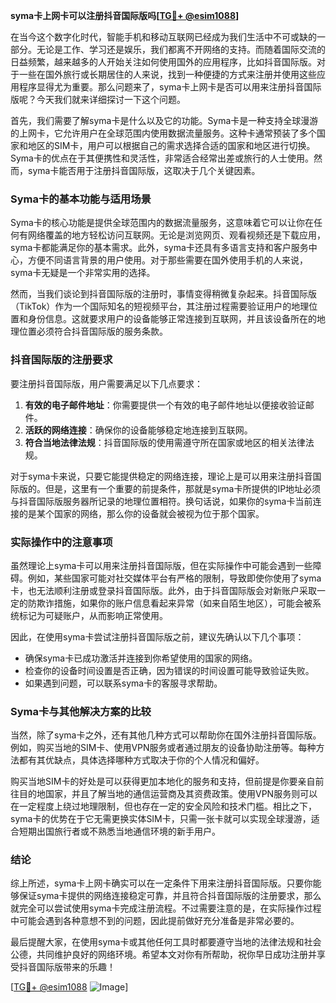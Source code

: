 **syma卡上网卡可以注册抖音国际版吗[[TG💪+ @esim1088](https://t.me/s/esim1088)]**

在当今这个数字化时代，智能手机和移动互联网已经成为我们生活中不可或缺的一部分。无论是工作、学习还是娱乐，我们都离不开网络的支持。而随着国际交流的日益频繁，越来越多的人开始关注如何使用国外的应用程序，比如抖音国际版。对于一些在国外旅行或长期居住的人来说，找到一种便捷的方式来注册并使用这些应用程序显得尤为重要。那么问题来了，syma卡上网卡是否可以用来注册抖音国际版呢？今天我们就来详细探讨一下这个问题。

首先，我们需要了解syma卡是什么以及它的功能。Syma卡是一种支持全球漫游的上网卡，它允许用户在全球范围内使用数据流量服务。这种卡通常预装了多个国家和地区的SIM卡，用户可以根据自己的需求选择合适的国家和地区进行切换。Syma卡的优点在于其便携性和灵活性，非常适合经常出差或旅行的人士使用。然而，syma卡能否用于注册抖音国际版，这取决于几个关键因素。

### Syma卡的基本功能与适用场景

Syma卡的核心功能是提供全球范围内的数据流量服务，这意味着它可以让你在任何有网络覆盖的地方轻松访问互联网。无论是浏览网页、观看视频还是下载应用，syma卡都能满足你的基本需求。此外，syma卡还具有多语言支持和客户服务中心，方便不同语言背景的用户使用。对于那些需要在国外使用手机的人来说，syma卡无疑是一个非常实用的选择。

然而，当我们谈论到抖音国际版的注册时，事情变得稍微复杂起来。抖音国际版（TikTok）作为一个国际知名的短视频平台，其注册过程需要验证用户的地理位置和身份信息。这就要求用户的设备能够正常连接到互联网，并且该设备所在的地理位置必须符合抖音国际版的服务条款。

### 抖音国际版的注册要求

要注册抖音国际版，用户需要满足以下几点要求：

1. **有效的电子邮件地址**：你需要提供一个有效的电子邮件地址以便接收验证邮件。
2. **活跃的网络连接**：确保你的设备能够稳定地连接到互联网。
3. **符合当地法律法规**：抖音国际版的使用需遵守所在国家或地区的相关法律法规。

对于syma卡来说，只要它能提供稳定的网络连接，理论上是可以用来注册抖音国际版的。但是，这里有一个重要的前提条件，那就是syma卡所提供的IP地址必须与抖音国际版服务器所记录的地理位置相符。换句话说，如果你的syma卡当前连接的是某个国家的网络，那么你的设备就会被视为位于那个国家。

### 实际操作中的注意事项

虽然理论上syma卡可以用来注册抖音国际版，但在实际操作中可能会遇到一些障碍。例如，某些国家可能对社交媒体平台有严格的限制，导致即使你使用了syma卡，也无法顺利注册或登录抖音国际版。此外，由于抖音国际版会对新账户采取一定的防欺诈措施，如果你的账户信息看起来异常（如来自陌生地区），可能会被系统标记为可疑账户，从而影响正常使用。

因此，在使用syma卡尝试注册抖音国际版之前，建议先确认以下几个事项：

- 确保syma卡已成功激活并连接到你希望使用的国家的网络。
- 检查你的设备时间设置是否正确，因为错误的时间设置可能导致验证失败。
- 如果遇到问题，可以联系syma卡的客服寻求帮助。

### Syma卡与其他解决方案的比较

当然，除了syma卡之外，还有其他几种方式可以帮助你在国外注册抖音国际版。例如，购买当地的SIM卡、使用VPN服务或者通过朋友的设备协助注册等。每种方法都有其优缺点，具体选择哪种方式取决于你的个人情况和偏好。

购买当地SIM卡的好处是可以获得更加本地化的服务和支持，但前提是你要亲自前往目的地国家，并且了解当地的通信运营商及其资费政策。使用VPN服务则可以在一定程度上绕过地理限制，但也存在一定的安全风险和技术门槛。相比之下，syma卡的优势在于它无需更换实体SIM卡，只需一张卡就可以实现全球漫游，适合短期出国旅行者或不熟悉当地通信环境的新手用户。

### 结论

综上所述，syma卡上网卡确实可以在一定条件下用来注册抖音国际版。只要你能够保证syma卡提供的网络连接稳定可靠，并且符合抖音国际版的注册要求，那么就完全可以尝试使用syma卡完成注册流程。不过需要注意的是，在实际操作过程中可能会遇到各种意想不到的问题，因此提前做好充分准备是非常必要的。

最后提醒大家，在使用syma卡或其他任何工具时都要遵守当地的法律法规和社会公德，共同维护良好的网络环境。希望本文对你有所帮助，祝你早日成功注册并享受抖音国际版带来的乐趣！

[[TG💪+ @esim1088](https://t.me/s/esim1088) ![Image](https://i.postimg.cc/4NQfJmqS/Snipaste-2025-05-13-00-14-12.png)]